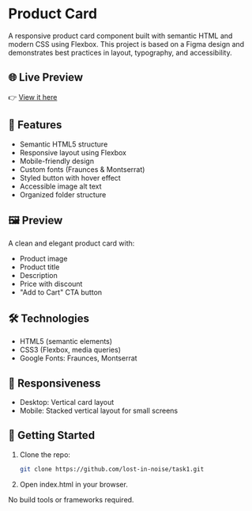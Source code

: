 # Product Card

A responsive product card component built with semantic HTML and modern CSS using Flexbox. This project is based on a Figma design and demonstrates best practices in layout, typography, and accessibility.

## 🌐 Live Preview

👉 [View it here](https://lost-in-noise.github.io/task1/)

## 🌟 Features

- Semantic HTML5 structure
- Responsive layout using Flexbox
- Mobile-friendly design 
- Custom fonts (Fraunces & Montserrat)
- Styled button with hover effect
- Accessible image alt text
- Organized folder structure


## 🖼️ Preview

A clean and elegant product card with:
- Product image
- Product title
- Description
- Price with discount
- "Add to Cart" CTA button

## 🛠️ Technologies

- HTML5 (semantic elements)
- CSS3 (Flexbox, media queries)
- Google Fonts: Fraunces, Montserrat

## 📱 Responsiveness

- Desktop: Vertical card layout
- Mobile: Stacked vertical layout for small screens

## 🚀 Getting Started

1. Clone the repo:
   ```bash
   git clone https://github.com/lost-in-noise/task1.git
2. Open index.html in your browser.

No build tools or frameworks required.




